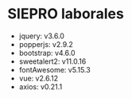 # SIEPRO laborales

- jquery: v3.6.0
- popperjs: v2.9.2
- bootstrap: v4.6.0
- sweetalert2: v11.0.16
- fontAwesome: v5.15.3
- vue: v2.6.12
- axios: v0.21.1